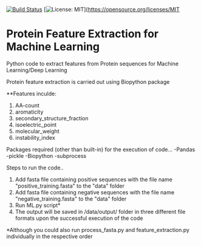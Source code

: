 [![Build Status](https://travis-ci.org/jithin8mathew/Protein_feature_extraction.svg?branch=master)](https://travis-ci.org/jithin8mathew/Protein_feature_extraction)
[![License: MIT](https://img.shields.io/badge/License-MIT-yellow.svg)](https://opensource.org/licenses/MIT
<br>
# Protein Feature Extraction for Machine Learning
Python code to extract features from Protein sequences for Machine Learning/Deep Learning

Protein feature extraction is carried out using Biopython package

**Features inculde:
1. AA-count
2. aromaticity
3. secondary_structure_fraction
4. isoelectric_point
5. molecular_weight
6. instability_index

Packages required (other than built-in) for the execution of code...
-Pandas
-pickle
-Biopython
-subprocess

Steps to run the code..
1. Add fasta file containing positive sequences with the file name "positive_training.fasta" to the "data" folder
2. Add fasta file containing negative sequences with the file name "negative_training.fasta" to the "data" folder
3. Run ML.py script*
4. The output will be saved in /data/output/ folder in three different file formats upon the successful execution of the code

*Although you could also run process_fasta.py and feature_extraction.py individually in the respective order
